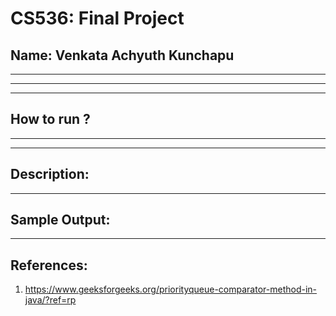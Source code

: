 # CS536: Final Project
## Name: Venkata Achyuth Kunchapu 
-----------------------------------------------------------------------
-----------------------------------------------------------------------

-----------------------------------------------------------------------
## How to run ?


-----------------------------------------------------------------------



-----------------------------------------------------------------------
## Description:

-----------------------------------------------------------------------
## Sample Output:


-----------------------------------------------------------------------
## References:

1. https://www.geeksforgeeks.org/priorityqueue-comparator-method-in-java/?ref=rp




